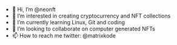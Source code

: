 - 👋 Hi, I’m @neonft
- 👀 I’m interested in creating cryptocurrency and NFT collections
- 🌱 I’m currently learning Linux, Git and coding
- 💞️ I’m looking to collaborate on computer generated NFTs
- 📫 How to reach me twitter: @matrixkode

<!---
neonft/neonft is a ✨ special ✨ repository because its `README.md` (this file) appears on your GitHub profile.
You can click the Preview link to take a look at your changes.
--->
